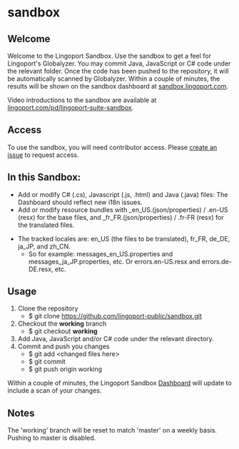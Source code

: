 # sandbox

## Welcome
Welcome to the Lingoport Sandbox. Use the sandbox to get a feel for Lingoport's
Globalyzer. You may commit Java, JavaScript or C# code under the relevant
folder. Once the code has been pushed to the repository, it will be
automatically scanned by Globalyzer. Within a couple of minutes, the results
will be shown on the sandbox dashboard at [sandbox.lingoport.com](http://sandbox.lingoport.com/dashboard/index?id=Lingoport.Sandbox%3Ascan).

Video introductions to the sandbox are available at
[lingoport.com/pd/lingoport-suite-sandbox](http://lingoport.com/pd/lingoport-suite-sandbox/).

## Access

To use the sandbox, you will need contributor access. Please [create an
issue](https://github.com/lingoport-public/sandbox/issues/new) to request access.

## In this Sandbox:

+ Add or modify C# (.cs), Javascript (.js, .html) and Java (.java) files: The Dashboard should reflect new i18n issues.
+ Add or modify resource bundles with \_en\_US.(json/properties) / .en-US (resx) for the base files, and \_fr\_FR.(json/properties) / .fr-FR (resx) for the translated files.
* The tracked locales are: en\_US (the files to be translated), fr\_FR, de\_DE, ja\_JP, and zh\_CN.
  * So for example: messages\_en\_US.properties and messages\_ja\_JP.properties, etc. Or errors.en-US.resx and errors.de-DE.resx, etc.

## Usage

1. Clone the repository
   * $ git clone https://github.com/lingoport-public/sandbox.git
2. Checkout the <b>working</b> branch
   * $ git checkout <b>working</b>
3. Add Java, JavaScript and/or C# code under the relevant directory.
4. Commit and push you changes
   * $ git add &lt;changed files here&gt;
   * $ git commit
   * $ git push origin working

Within a couple of minutes, the Lingoport Sandbox
[Dashboard](http://sandbox.lingoport.com/dashboard/index?id=Lingoport.Sandbox%3Ascan)
will update to include a scan of your changes.

## Notes

The 'working' branch will be reset to match 'master' on a weekly basis. Pushing to master is disabled.

